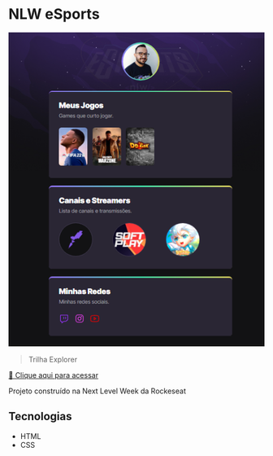 # NLW eSports

![preview](./assets/preview.png)

> Trilha Explorer

[🔗 Clique aqui para acessar](https://laerciodiniz.github.io/nlw-esports-explorer)

Projeto construído na Next Level Week da Rockeseat

## Tecnologias

- HTML
- CSS